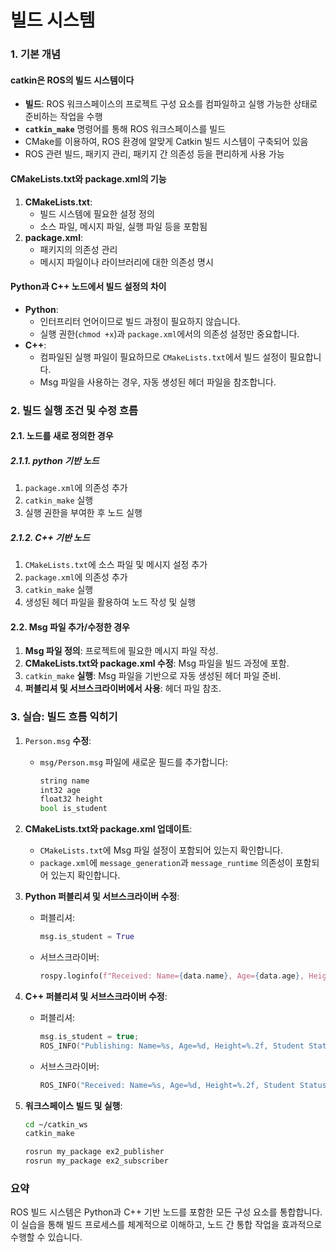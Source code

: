 # 빌드 시스템

### 1. 기본 개념

#### catkin은 ROS의 빌드 시스템이다

- **빌드**: ROS 워크스페이스의 프로젝트 구성 요소를 컴파일하고 실행 가능한 상태로 준비하는 작업을 수행
- **`catkin_make`** 명령어를 통해 ROS 워크스페이스를 빌드
- CMake를 이용하여, ROS 환경에 알맞게 Catkin 빌드 시스템이 구축되어 있음
- ROS 관련 빌드, 패키지 관리, 패키지 간 의존성 등을 편리하게 사용 가능



#### **CMakeLists.txt와 package.xml의 기능**

1. **CMakeLists.txt**:
   * 빌드 시스템에 필요한 설정 정의
   * 소스 파일, 메시지 파일, 실행 파일 등을 포함됨
2. **package.xml**:
   * 패키지의 의존성 관리
   * 메시지 파일이나 라이브러리에 대한 의존성 명시



#### **Python과 C++ 노드에서 빌드 설정의 차이**

* **Python**:
  * 인터프리터 언어이므로 빌드 과정이 필요하지 않습니다.
  * 실행 권한(`chmod +x`)과 `package.xml`에서의 의존성 설정만 중요합니다.
* **C++**:
  * 컴파일된 실행 파일이 필요하므로 `CMakeLists.txt`에서 빌드 설정이 필요합니다.
  * Msg 파일을 사용하는 경우, 자동 생성된 헤더 파일을 참조합니다.



### 2. 빌드 실행 조건 및 수정 흐름

#### 2.1. 노드를 새로 정의한 경우

##### 2.1.1. python 기반 노드

1. `package.xml`에 의존성 추가
2. `catkin_make` 실행
3. 실행 권한을 부여한 후 노드 실행

##### 2.1.2. C++ 기반 노드

1. `CMakeLists.txt`에 소스 파일 및 메시지 설정 추가
2. `package.xml`에 의존성 추가
3. `catkin_make` 실행
4. 생성된 헤더 파일을 활용하여 노드 작성 및 실행



#### 2.2. Msg 파일 추가/수정한 경우

1. **Msg 파일 정의**: 프로젝트에 필요한 메시지 파일 작성.
2. **CMakeLists.txt와 package.xml 수정**: Msg 파일을 빌드 과정에 포함.
3. `catkin_make` **실행**: Msg 파일을 기반으로 자동 생성된 헤더 파일 준비.
4. **퍼블리셔 및 서브스크라이버에서 사용**: 헤더 파일 참조.



### 3. 실습: 빌드 흐름 익히기

1. `Person.msg` **수정**:
   *   `msg/Person.msg` 파일에 새로운 필드를 추가합니다:

       ```python
       string name
       int32 age
       float32 height
       bool is_student
       ```
2. **CMakeLists.txt와 package.xml 업데이트**:
   
   * `CMakeLists.txt`에 Msg 파일 설정이 포함되어 있는지 확인합니다.
   * `package.xml`에 `message_generation`과 `message_runtime` 의존성이 포함되어 있는지 확인합니다.
3. **Python 퍼블리셔 및 서브스크라이버 수정**:
   *   퍼블리셔:

       ```python
       msg.is_student = True
       ```
   *   서브스크라이버:

       ```python
       rospy.loginfo(f"Received: Name={data.name}, Age={data.age}, Height={data.height}, Student Status: {data.is_student}")
       ```
4. **C++ 퍼블리셔 및 서브스크라이버 수정**:
   *   퍼블리셔:

       ```cpp
       msg.is_student = true;
       ROS_INFO("Publishing: Name=%s, Age=%d, Height=%.2f, Student Status: %s", msg.name.c_str(), msg.age, msg.height, msg.is_student ? "True" : "False");
       ```
   *   서브스크라이버:

       ```cpp
       ROS_INFO("Received: Name=%s, Age=%d, Height=%.2f, Student Status: %s", msg->name.c_str(), msg->age, msg->height, msg->is_student ? "True" : "False");
       ```
5.  **워크스페이스 빌드 및 실행**:

    ```bash
    cd ~/catkin_ws
    catkin_make
    
    rosrun my_package ex2_publisher
    rosrun my_package ex2_subscriber
    ```



### 요약

ROS 빌드 시스템은 Python과 C++ 기반 노드를 포함한 모든 구성 요소를 통합합니다. 이 실습을 통해 빌드 프로세스를 체계적으로 이해하고, 노드 간 통합 작업을 효과적으로 수행할 수 있습니다.
